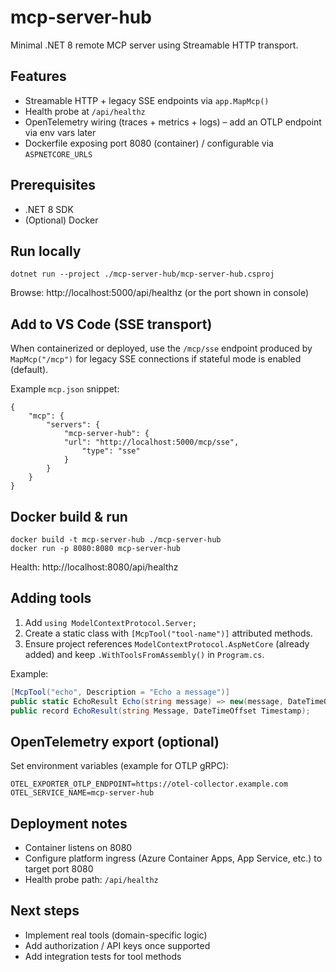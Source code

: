 # mcp-server-hub

Minimal .NET 8 remote MCP server using Streamable HTTP transport.

## Features
- Streamable HTTP + legacy SSE endpoints via `app.MapMcp()`
- Health probe at `/api/healthz`
- OpenTelemetry wiring (traces + metrics + logs) – add an OTLP endpoint via env vars later
- Dockerfile exposing port 8080 (container) / configurable via `ASPNETCORE_URLS`

## Prerequisites
- .NET 8 SDK
- (Optional) Docker

## Run locally
```
dotnet run --project ./mcp-server-hub/mcp-server-hub.csproj
```
Browse: http://localhost:5000/api/healthz (or the port shown in console)

## Add to VS Code (SSE transport)
When containerized or deployed, use the `/mcp/sse` endpoint produced by `MapMcp("/mcp")` for legacy SSE connections if stateful mode is enabled (default).

Example `mcp.json` snippet:
```
{
	"mcp": {
		"servers": {
			"mcp-server-hub": {
			"url": "http://localhost:5000/mcp/sse",
				"type": "sse"
			}
		}
	}
}
```

## Docker build & run
```
docker build -t mcp-server-hub ./mcp-server-hub
docker run -p 8080:8080 mcp-server-hub
```
Health: http://localhost:8080/api/healthz

## Adding tools
1. Add `using ModelContextProtocol.Server;`
2. Create a static class with `[McpTool("tool-name")]` attributed methods.
3. Ensure project references `ModelContextProtocol.AspNetCore` (already added) and keep `.WithToolsFromAssembly()` in `Program.cs`.

Example:
```csharp
[McpTool("echo", Description = "Echo a message")] 
public static EchoResult Echo(string message) => new(message, DateTimeOffset.UtcNow);
public record EchoResult(string Message, DateTimeOffset Timestamp);
```

## OpenTelemetry export (optional)
Set environment variables (example for OTLP gRPC):
```
OTEL_EXPORTER_OTLP_ENDPOINT=https://otel-collector.example.com
OTEL_SERVICE_NAME=mcp-server-hub
```

## Deployment notes
- Container listens on 8080
- Configure platform ingress (Azure Container Apps, App Service, etc.) to target port 8080
- Health probe path: `/api/healthz`

## Next steps
- Implement real tools (domain-specific logic)
- Add authorization / API keys once supported
- Add integration tests for tool methods